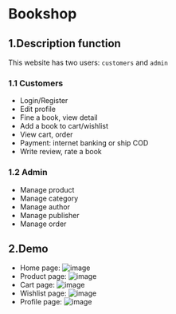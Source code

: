 # Bookshop
## 1.Description function
This website has two users: `customers` and `admin`
### 1.1 Customers
- Login/Register
- Edit profile
- Fine a book, view detail
- Add a book to cart/wishlist
- View cart, order
- Payment: internet banking or ship COD
- Write review, rate a book
### 1.2 Admin
- Manage product
- Manage category
- Manage author
- Manage publisher
- Manage order
## 2.Demo 
- Home page: 
![image](https://user-images.githubusercontent.com/92775736/236390540-3a18a8fb-47e5-472d-a363-a368b81f9926.png)
- Product page: 
![image](https://user-images.githubusercontent.com/92775736/236390692-a46cc4bd-0c8d-4df5-9d4e-b6863411f707.png)
- Cart page: 
![image](https://user-images.githubusercontent.com/92775736/236391174-2ed48348-9f04-48fc-8007-a6cb4e0bc5ac.png)
- Wishlist page: 
![image](https://user-images.githubusercontent.com/92775736/236391331-eafce862-a68c-4aaf-ac28-27cf47310b5c.png)
- Profile page: 
![image](https://user-images.githubusercontent.com/92775736/236391736-62697925-c78b-448e-a60b-ef906292ee2b.png)





